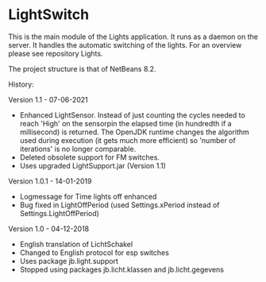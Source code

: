 # LightSwitch

This is the main module of the Lights application. It runs as a daemon on the server. It handles the automatic switching of the lights.
For an overview please see repository Lights.

The project structure is that of NetBeans 8.2.

History:

Version 1.1 - 07-06-2021
  -   Enhanced LightSensor. Instead of just counting the cycles needed to reach 'High' on the sensorpin the elapsed time (in hundredth if a millisecond) is returned. The OpenJDK runtime changes the algorithm used during execution (it gets much more efficient) so 'number of iterations' is no longer comparable.
  -   Deleted obsolete support for FM switches.
  -   Uses upgraded LightSupport.jar (Version 1.1)

Version 1.0.1 - 14-01-2019
  -   Logmessage for Time lights off enhanced
  -   Bug fixed in LightOffPeriod (used Settings.xPeriod instead of Settings.LightOffPeriod)

Version 1.0 - 04-12-2018
  -   English translation of LichtSchakel
  -   Changed to English protocol for esp switches
  -   Uses package jb.light.support
  -   Stopped using packages jb.licht.klassen and jb.licht.gegevens
